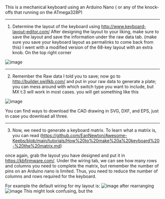 This is a mechanical keyboard using an Arduino Nano ( or any of the knock-offs that running on the ATmega328P)
**********************************************************************************************************************************

1) Determine the layout of the keyboard using http://www.keyboard-layout-editor.com/
After designing the layout to your liking, make sure to save the layout and save the information under the raw data tab. 
(make sure you save your keyboard layout as permalinks to come back from this)
I went with a modified version of the 68-key layout with an extra knob. On the top right corner

![image](https://github.com/puibtx/puibtx-s-mechanical-keyboard/assets/99428766/ad36e540-a87c-4a69-8465-95ce6c71ea98)

**********************************************************************************************************************************

2) Remember the Raw data I told you to save; now go to http://builder.swillkb.com/
and put in your raw data to generate a plate; you can mess around with which switch type you want to include, but MX t:3 will work in most cases.
you will get something like this 

![image](https://github.com/puibtx/puibtx-s-mechanical-keyboard/assets/99428766/14acd4b4-5b78-4093-834c-514670d231df)

You can find ways to download the CAD drawing in SVG, DXF, and EPS, just in case you download all three.
**********************************************************************************************************************************

3) Now, we need to generate a keyboard matrix. To learn what a matrix is, you can read (https://github.com/EanNewton/Awesome-Keebs/blob/main/tutorials/How%20to%20make%20a%20keyboard%20-%20the%20matrix.md)

once again, grab the layout you have designed and put it in https://kbfirmware.com/. 
Under the wiring tab, we can see how many rows and columns you need to complete the matrix, but remember the number of pins on an Arduino nano is limited. Thus, you need to reduce the number of columns
and rows required for the keyboard. 

For example the default wiring for my layout is: 
![image](https://github.com/puibtx/puibtx-s-mechanical-keyboard/assets/99428766/2164a85e-6f96-47a5-84ab-78b9459e5238)
after rearranging 
![image](https://github.com/puibtx/puibtx-s-mechanical-keyboard/assets/99428766/42ceb12b-e478-49ec-97ec-fbeafbc0f64a)
This might look confusing, but the 

